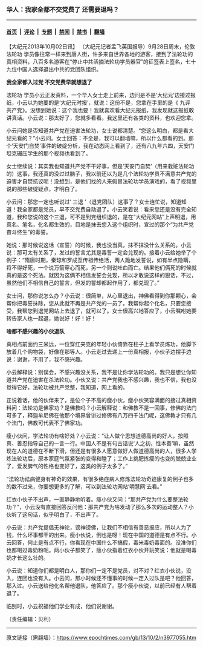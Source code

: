 ### 华人：我家全都不交党费了 还需要退吗？

---

#### [首页](../../../..?n3977055) &nbsp;|&nbsp; [评论](../../../../../epoch-comment?n3977055) &nbsp;|&nbsp; [专题](../../../../../epoch-special?n3977055) &nbsp;|&nbsp; [禁闻](../../../../../epoch-news?n3977055) &nbsp;|&nbsp; [禁书](../../../../../books?n3977055) &nbsp;|&nbsp; [翻墙](https://github.com/gfw-breaker/nogfw/blob/master/README.md?n3977055)


<div class="post_content" id="artbody" itemprop="articleBody">
 <!-- article content begin -->
 <p>
  【大纪元2013年10月02日讯】 （大纪元记者孟飞英国报导）9月28日周末，伦敦
  <ok href="https://www.epochtimes.com/gb/tag/%E6%B3%95%E8%BD%AE%E5%8A%9F.html">
   法轮功
  </ok>
  学员像往常一样来到唐人街，许多来自世界各地的游客，接到了法轮功的真相资料，八百多名游客在“停止中共活摘法轮功学员器官”的征签表上签名，七十九位中国人选择退出中共的党团队组织。
 </p>
 <p>
  <b>
   我全家都入过党 不交党费早就想退了
  </b>
 </p>
 <p>
  <ok href="https://www.epochtimes.com/gb/tag/%E6%B3%95%E8%BD%AE%E5%8A%9F.html">
   法轮功
  </ok>
  学员小云正发资料，一个华人女士走上前来，边问是不是‘大纪元’边接过报纸，小云以为她要的是‘大纪元时报’，就说：这份不是，您拿在手里的是《
  <ok href="https://www.epochtimes.com/gb/tag/%E4%B9%9D%E8%AF%84.html">
   九评
  </ok>
  共产党》。没想到她说：这个我也要！我就喜欢看大纪元报纸，我发现就这报纸敢讲真话。小云说：那太好了，您就多看看。我这里还有各类的资料，也欢迎您拿。
 </p>
 <p>
  小云问她是否知道共产党在迫害法轮功，女士说都清楚。“您这么明白，都是看大纪元看的？”小云问。女士回答：不全是，我可以翻墙嘛，所以什么都看的到。那个‘天安门自焚’事件的破绽分析，我在动态网上看到了，还有八九年六四，天安门坦克碾压学生的那个视频也看到了。
 </p>
 <p>
  女士继续说：其实我也知道共产党不干好事，但是‘天安门自焚’（用来栽赃法轮功的）这事，我还真的没过过脑子，我以前还以为是几个法轮功学员不满意共产党的迫害才自焚抗议呢！没想到，是他们找的人来假冒法轮功学员演戏的，看了视频里说的那些破绽疑点，才明白了。
 </p>
 <p>
  小云问：那您一定也听说过‘
  <ok href="https://www.epochtimes.com/gb/tag/%E4%B8%89%E9%80%80.html">
   三退
  </ok>
  ’（退党团队）这事了？女士连忙说，知道知道！我全家都是党员，早不交党费自动退了。小云笑着说：看来您还是没有完全知道，我和您说的这个三退，可不是到党组织退的，是在“大纪元网站”上声明退，用真名、笔名，化名都生效的，目地是抹去您入这个组织时，宣过的那个“为共产党奋斗终生”的毒誓。
 </p>
 <p>
  她说：那时候说这话（宣誓）的时候，我也没当真，抹不抹没什么关系的。小云说：那可太有关系了，发过的誓言尤其是毒誓一定会兑现的。接着小云给她举了个例子：“隋唐时期，秦琼和罗成互传祖传绝活，两人跪地发誓说，如有半点隐瞒，将不得好死，一个说万箭穿心而死，另一个则说吐血而亡。结果他们俩死的时候就真的是这个死法。就因为这俩不相信发誓会兑现，所以才敢说这样的狠话，不过，虽然他们不相信自己的誓言，但发的誓却都起作用了，都兑现了。”
 </p>
 <p>
  女士问，那你说怎么办？小云说：很简单，从心里退出，神佛看得到你那颗心，会帮你把毒誓抹除，您从此就不再是共产党的一员了。我帮你起个化名，只要您接受，我帮您到退党网站上去退了，就可以了。女士很高兴地答应了，小云嘱咐她要转告家人也一起退，她说好！好！好！
 </p>
 <p>
  <b>
   啥都不感兴趣的小伙退队
  </b>
 </p>
 <p>
  真相点前面约三米远，一位穿红夹克的年轻小伙倚靠在柱子上看学员炼功，他脚下放着几个购物袋，好像在那等人。小云走过去递上一份真相报，小伙子边摆手边说：谢谢，不用了，我不感兴趣。
 </p>
 <p>
  小云解释说：别误会，不感兴趣没关系，我不是让你学法轮功的。我只是想让你知道共产党在迫害在杀法轮功。小伙又说：共产党我也不感兴趣，我也不信，我也没觉得它好，法轮功被共产党整，我知道，网上看的。
 </p>
 <p>
  正说着话，他的伙伴来了，是位个子不高的瘦小伙，瘦小伙笑容满面的接过真相资料问：法轮功是佛家功？是佛教吗？小云解释说：和佛教不是一回事，修佛的法门可多了，释迦牟尼佛在他那个境界曾讲过修佛有八万四千法门呢，这佛教才只有几个法门，佛教可代表不了佛家功。
 </p>
 <p>
  瘦小伙问，学法轮功有啥好处？小云说：“让人做个思想道德高尚的好人，按照真、善忍指导自己的一言一行。中国人不是有句古话说‘人之初，性本善’嘛，虽然现在人的道德在不断下滑，但还是有很多人愿意做好人做道德高尚的人，很多人学炼法轮功后，原本家庭气氛紧张的变得和睦了；工作上挑肥拣瘦的也变的兢兢业业了，爱发脾气的性格也变好了，这类的例子太多了。”
 </p>
 <p>
  “法轮功祛病健身有神奇的效果，有很多绝症病人修炼法轮功奇迹康复的例子也多的数不过来，你要想更多的了解，可以到法轮功网站‘明慧网’去看。”
 </p>
 <p>
  红衣小伙子不出声，一直静静地听着。瘦小伙又问：“那共产党为什么要整法轮功？”，小云没有直接回答反问他：那共产党为啥发动了那么多次的运动整人？小伙听了这句话，似乎明白了，不出声了。
 </p>
 <p>
  小云说：共产党提倡无神论，谤神谤佛，让我们不相信有善恶报应，所以人为了钱，什么坏事都干的出来。瘦小伙说，倒也是呀！现在中国的道德是有点不行。小云回答，何止是有点不行，你看现在中国什么不搞假，毒米毒奶毒面的。没准你们也都喝过毒奶粉呢。两小伙子都笑了，瘦小伙指着红衣小伙开玩笑说：他就是喝毒奶才长这么壮的。
 </p>
 <p>
  小云说：知道你们都是明白人，那你们一定不是党员，对不对？红衣小伙说，没入，连团也没有入。小云问，那小时候还不懂事的时候一定入过队是吧？他回答，那入过。小云送给他化名帮他退队，他答应了。那个瘦小伙说，以前已经有人帮着退了。
 </p>
 <p>
  临别时，小云祝福他们学业有成，他们说谢谢。
 </p>
 <p>
  （责任编辑：贝利）
 </p>
 <!-- article content end -->
 <div id="below_article_ad">
 </div>
</div>


---

原文链接（需翻墙）：https://www.epochtimes.com/gb/13/10/2/n3977055.htm